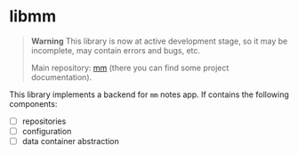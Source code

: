# libmm

> **Warning**
> This library is now at active development stage, so it may be incomplete,
> may contain errors and bugs, etc.
>
> Main repository: [mm][1] (there you can find some project documentation).

This library implements a backend for `mm` notes app.
If contains the following components:

- [ ] repositories
- [ ] configuration
- [ ] data container abstraction

[1]: https://github.com/GeorgyFirsov/mm

